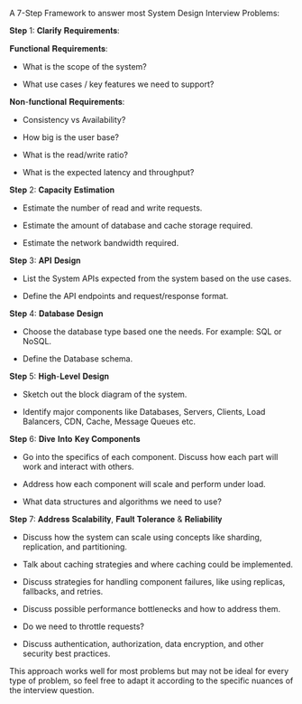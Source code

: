 A 7-Step Framework to answer most System Design Interview Problems:



𝐒𝐭𝐞𝐩 1: 𝐂𝐥𝐚𝐫𝐢𝐟𝐲 𝐑𝐞𝐪𝐮𝐢𝐫𝐞𝐦𝐞𝐧𝐭𝐬:



𝐅𝐮𝐧𝐜𝐭𝐢𝐨𝐧𝐚𝐥 𝐑𝐞𝐪𝐮𝐢𝐫𝐞𝐦𝐞𝐧𝐭𝐬:

- What is the scope of the system? 

- What use cases / key features we need to support?



𝐍𝐨𝐧-𝐟𝐮𝐧𝐜𝐭𝐢𝐨𝐧𝐚𝐥 𝐑𝐞𝐪𝐮𝐢𝐫𝐞𝐦𝐞𝐧𝐭𝐬:

- Consistency vs Availability?

- How big is the user base? 

- What is the read/write ratio?

- What is the expected latency and throughput?



𝐒𝐭𝐞𝐩 2: 𝐂𝐚𝐩𝐚𝐜𝐢𝐭𝐲 𝐄𝐬𝐭𝐢𝐦𝐚𝐭𝐢𝐨𝐧

- Estimate the number of read and write requests.

- Estimate the amount of database and cache storage required.

- Estimate the network bandwidth required.



𝐒𝐭𝐞𝐩 3: 𝐀𝐏𝐈 𝐃𝐞𝐬𝐢𝐠𝐧

- List the System APIs expected from the system based on the use cases.

- Define the API endpoints and request/response format.



𝐒𝐭𝐞𝐩 4: 𝐃𝐚𝐭𝐚𝐛𝐚𝐬𝐞 𝐃𝐞𝐬𝐢𝐠𝐧

- Choose the database type based one the needs. For example: SQL or NoSQL.

- Define the Database schema.



𝐒𝐭𝐞𝐩 5: 𝐇𝐢𝐠𝐡-𝐋𝐞𝐯𝐞𝐥 𝐃𝐞𝐬𝐢𝐠𝐧

- Sketch out the block diagram of the system.

- Identify major components like Databases, Servers, Clients, Load Balancers, CDN, Cache, Message Queues etc.



𝐒𝐭𝐞𝐩 6: 𝐃𝐢𝐯𝐞 𝐈𝐧𝐭𝐨 𝐊𝐞𝐲 𝐂𝐨𝐦𝐩𝐨𝐧𝐞𝐧𝐭𝐬

- Go into the specifics of each component. Discuss how each part will work and interact with others.

- Address how each component will scale and perform under load.

- What data structures and algorithms we need to use?



𝐒𝐭𝐞𝐩 7: 𝐀𝐝𝐝𝐫𝐞𝐬𝐬 𝐒𝐜𝐚𝐥𝐚𝐛𝐢𝐥𝐢𝐭𝐲, 𝐅𝐚𝐮𝐥𝐭 𝐓𝐨𝐥𝐞𝐫𝐚𝐧𝐜𝐞 & 𝐑𝐞𝐥𝐢𝐚𝐛𝐢𝐥𝐢𝐭𝐲

- Discuss how the system can scale using concepts like sharding, replication, and partitioning.

- Talk about caching strategies and where caching could be implemented.

- Discuss strategies for handling component failures, like using replicas, fallbacks, and retries.

- Discuss possible performance bottlenecks and how to address them.

- Do we need to throttle requests?

- Discuss authentication, authorization, data encryption, and other security best practices.



This approach works well for most problems but may not be ideal for every type of problem, so feel free to adapt it according to the specific nuances of the interview question.

